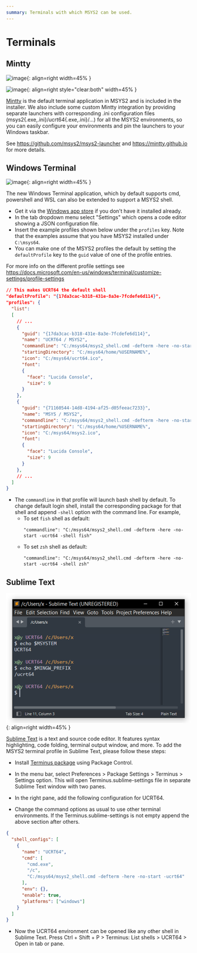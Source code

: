 ```yaml
---
summary: Terminals with which MSYS2 can be used.
---
```

# Terminals

## Mintty

![image](mintty.png){: align=right width=45% }

![image](launchers.png){: align=right style="clear:both" width=45% }

[Mintty](https://mintty.github.io) is the default terminal application in MSYS2
and is included in the installer. We also include some custom Mintty integration
by providing separate launchers with corresponding .ini configuration files
(msys2{.exe,.ini}/ucrt64{.exe,.ini}/...) for all the MSYS2
environments, so you can easily configure your environments and pin the
launchers to your Windows taskbar.



See https://github.com/msys2/msys2-launcher and https://mintty.github.io for
more details.<br style="clear:both"/>



## Windows Terminal

![image](winterm.png){: align=right width=45% }

The new Windows Terminal application, which by default supports cmd, powershell
and WSL can also be extended to support a MSYS2 shell.

* Get it via the [Windows app store](https://aka.ms/terminal) if you don't have
  it installed already.
* In the tab dropdown menu select "Settings" which opens a code editor showing
  a JSON configuration file.
* Insert the example profiles shown below under the `profiles` key. Note that
  the examples assume that you have MSYS2 installed under `C:\msys64`.
* You can make one of the MSYS2 profiles the default by setting the `defaultProfile`
  key to the `guid` value of one of the profile entries.

For more info on the different profile settings see
https://docs.microsoft.com/en-us/windows/terminal/customize-settings/profile-settings <br style="clear:both"/>

```json
// This makes UCRT64 the default shell
"defaultProfile": "{17da3cac-b318-431e-8a3e-7fcdefe6d114}",
"profiles": {
  "list":
  [
    // ...
    {
      "guid": "{17da3cac-b318-431e-8a3e-7fcdefe6d114}",
      "name": "UCRT64 / MSYS2",
      "commandline": "C:/msys64/msys2_shell.cmd -defterm -here -no-start -ucrt64",
      "startingDirectory": "C:/msys64/home/%USERNAME%",
      "icon": "C:/msys64/ucrt64.ico",
      "font": 
      {
        "face": "Lucida Console",
        "size": 9
      }
    },
    {
      "guid": "{71160544-14d8-4194-af25-d05feeac7233}",
      "name": "MSYS / MSYS2",
      "commandline": "C:/msys64/msys2_shell.cmd -defterm -here -no-start -msys",
      "startingDirectory": "C:/msys64/home/%USERNAME%",
      "icon": "C:/msys64/msys2.ico",
      "font": 
      {
        "face": "Lucida Console",
        "size": 9
      }
    },
    // ...
  ]
}
```

* The `commandline` in that profile will launch bash shell by default. To change
  default login shell, install the corresponding package for that shell and append
  `-shell` option with the command line. For example,
  - To set `fish` shell as default:
    ```
    "commandline": "C:/msys64/msys2_shell.cmd -defterm -here -no-start -ucrt64 -shell fish"
    ```
  - To set `zsh` shell as default:
    ```
    "commandline": "C:/msys64/msys2_shell.cmd -defterm -here -no-start -ucrt64 -shell zsh"
    ```

## Sublime Text

![image](sublime.png){: align=right width=45% }

[Sublime Text](https://www.sublimetext.com/) is a text and source code editor.
It features syntax highlighting, code folding, terminal output window, and more.
To add the MSYS2 terminal profile in Sublime Text, please follow these steps:

* Install [Terminus package](https://packagecontrol.io/packages/Terminus) using
  Package Control.

* In the menu bar, select Preferences > Package Settings > Terminus > Settings
  option. This will open Terminus.sublime-settings file in separate Sublime Text
  window with two panes.

* In the right pane, add the following configuration for UCRT64.

* Change the command options as usual to use other terminal environments. If the
  Terminus.sublime-settings is not empty append the above section after others.

```json
{
  "shell_configs": [
    {
      "name": "UCRT64",
      "cmd": [
        "cmd.exe",
        "/c",
        "C:/msys64/msys2_shell.cmd -defterm -here -no-start -ucrt64"
      ],
      "env": {},
      "enable": true,
      "platforms": ["windows"]
    }
  ]
}
```

* Now the UCRT64 environment can be opened like any other shell in Sublime Text.
  Press Ctrl + Shift + P > Terminus: List shells > UCRT64 > Open in tab or pane.
